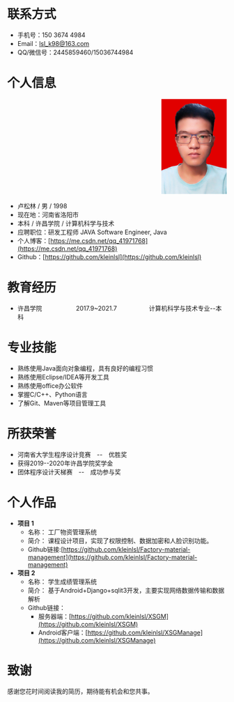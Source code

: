 # 联系方式

* 手机号：150 3674 4984
* Email：lsl_k98@163.com
* QQ/微信号：2445859460/15036744984

<!--  - - -  -->

# 个人信息

<div align=right>
    <img src="https://github.com/kleinlsl/MyResume/blob/master/Photo/me.jpg" width="150">
</div>

* 卢松林 / 男 / 1998
* 现在地：河南省洛阳市
* 本科 / 许昌学院 / 计算机科学与技术
* 应聘职位：研发工程师 JAVA Software Engineer, Java
* 个人博客：[https://me.csdn.net/qq_41971768](https://me.csdn.net/qq_41971768)
* Github：[https://github.com/kleinlsl](https://github.com/kleinlsl)

<!--  - - -  -->

# 教育经历

* 许昌学院       2017.9~2021.7      计算机科学与技术专业--本科 

<!-- - - - -->

# 专业技能

* 熟练使用Java面向对象编程，具有良好的编程习惯
* 熟练使用Eclipse/IDEA等开发工具
* 熟练使用office办公软件
* 掌握C/C++、Python语言
* 了解Git、Maven等项目管理工具
# 所获荣誉
- 河南省大学生程序设计竞赛&emsp;--&emsp;优胜奖
- 获得2019--2020年许昌学院奖学金
- 团体程序设计天梯赛&emsp;--&emsp;成功参与奖
# 个人作品
- **项目 1**
    - 名称： 工厂物资管理系统
    - 简介： 课程设计项目，实现了权限控制、数据加密和人脸识别功能。
    - Github链接:[https://github.com/kleinlsl/Factory-material-management](https://github.com/kleinlsl/Factory-material-management)
- **项目 2**
    - 名称： 学生成绩管理系统
    - 简介： 基于Android+Django+sqlit3开发，主要实现网络数据传输和数据解析
    - Github链接：
        - 服务器端：[https://github.com/kleinlsl/XSGM](https://github.com/kleinlsl/XSGM)
        - Android客户端：[https://github.com/kleinlsl/XSGManage](https://github.com/kleinlsl/XSGManage)
# 致谢

感谢您花时间阅读我的简历，期待能有机会和您共事。
